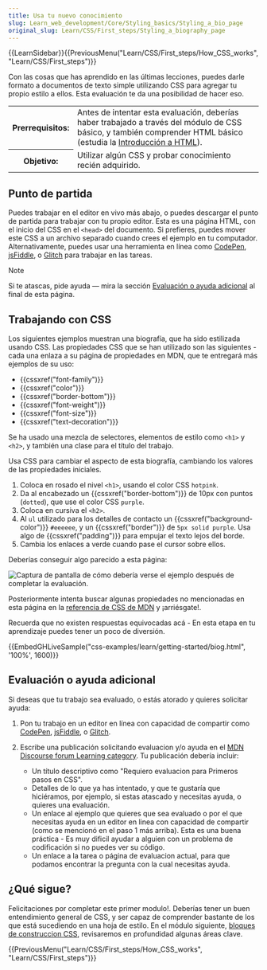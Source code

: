 ```yaml
---
title: Usa tu nuevo conocimiento
slug: Learn_web_development/Core/Styling_basics/Styling_a_bio_page
original_slug: Learn/CSS/First_steps/Styling_a_biography_page
---
```


{{LearnSidebar}}{{PreviousMenu("Learn/CSS/First_steps/How_CSS_works", "Learn/CSS/First_steps")}}

Con las cosas que has aprendido en las últimas lecciones, puedes darle formato a documentos de texto simple utilizando CSS para agregar tu propio estilo a ellos. Esta evaluación te da una posibilidad de hacer eso.

<table>
  <tbody>
    <tr>
      <th scope="row">Prerrequisitos:</th>
      <td>
        Antes de intentar esta evaluación, deberías haber trabajado a través del
        módulo de CSS básico, y también comprender HTML básico (estudia la
        <a href="/es/docs/Learn/HTML/Introduction_to_HTML"
          >Introducción a HTML</a
        >).
      </td>
    </tr>
    <tr>
      <th scope="row">Objetivo:</th>
      <td>Utilizar algún CSS y probar conocimiento recién adquirido.</td>
    </tr>
  </tbody>
</table>

## Punto de partida

Puedes trabajar en el editor en vivo más abajo, o puedes descargar el punto de partida para trabajar con tu propio editor. Esta es una página HTML, con el inicio del CSS en el `<head>` del documento. Si prefieres, puedes mover este CSS a un archivo separado cuando crees el ejemplo en tu computador. Alternativamente, puedes usar una herramienta en línea como [CodePen](https://codepen.io/), [jsFiddle](https://jsfiddle.net/), o [Glitch](https://glitch.com/) para trabajar en las tareas.

> [!NOTE]
> Si te atascas, pide ayuda — mira la sección [Evaluación o ayuda adicional](#evaluación_o_ayuda_adicional) al final de esta página.

## Trabajando con CSS

Los siguientes ejemplos muestran una biografía, que ha sido estilizada usando CSS. Las propiedades CSS que se han utilizado son las siguientes - cada una enlaza a su página de propiedades en MDN, que te entregará más ejemplos de su uso:

- {{cssxref("font-family")}}
- {{cssxref("color")}}
- {{cssxref("border-bottom")}}
- {{cssxref("font-weight")}}
- {{cssxref("font-size")}}
- {{cssxref("text-decoration")}}

Se ha usado una mezcla de selectores, elementos de estilo como `<h1>` y `<h2>`, y también una clase para el título del trabajo.

Usa CSS para cambiar el aspecto de esta biografía, cambiando los valores de las propiedades iniciales.

1. Coloca en rosado el nivel `<h1>`, usando el color CSS `hotpink`.
2. Da al encabezado un {{cssxref("border-bottom")}} de 10px con puntos (`dotted`), que use el color CSS `purple`.
3. Coloca en cursiva el `<h2>`.
4. Al `ul` utilizado para los detalles de contacto un {{cssxref("background-color")}} `#eeeeee`, y un {{cssxref("border")}} de `5px solid purple`. Usa algo de {{cssxref("padding")}} para empujar el texto lejos del borde.
5. Cambia los enlaces a verde cuando pase el cursor sobre ellos.

Deberías conseguir algo parecido a esta página:

![Captura de pantalla de cómo debería verse el ejemplo después de completar la evaluación.](learn-css-basics-assessment.png)

Posteriormente intenta buscar algunas propiedades no mencionadas en esta página en la [referencia de CSS de MDN](/es/docs/Web/CSS/Reference) y ¡arriésgate!.

Recuerda que no existen respuestas equivocadas acá - En esta etapa en tu aprendizaje puedes tener un poco de diversión.

{{EmbedGHLiveSample("css-examples/learn/getting-started/biog.html", '100%', 1600)}}

## Evaluación o ayuda adicional

Si deseas que tu trabajo sea evaluado, o estás atorado y quieres solicitar ayuda:

1. Pon tu trabajo en un editor en línea con capacidad de compartir como [CodePen](https://codepen.io/), [jsFiddle](https://jsfiddle.net/), o [Glitch](https://glitch.com/).
2. Escribe una publicación solicitando evaluacion y/o ayuda en el [MDN Discourse forum Learning category](https://discourse.mozilla.org/c/mdn/learn). Tu publicación debería incluir:

   - Un título descriptivo como "Requiero evaluacion para Primeros pasos en CSS".
   - Detalles de lo que ya has intentado, y que te gustaría que hiciéramos, por ejemplo, si estas atascado y necesitas ayuda, o quieres una evaluación.
   - Un enlace al ejemplo que quieres que sea evaluado o por el que necesitas ayuda en un editor en linea con capacidad de compartir (como se mencionó en el paso 1 más arriba). Esta es una buena práctica - Es muy dificil ayudar a alguien con un problema de codificación si no puedes ver su código.
   - Un enlace a la tarea o página de evaluacion actual, para que podamos encontrar la pregunta con la cual necesitas ayuda.

## ¿Qué sigue?

Felicitaciones por completar este primer modulo!. Deberías tener un buen entendimiento general de CSS, y ser capaz de comprender bastante de los que está sucediendo en una hoja de estilo. En el módulo siguiente, [bloques de construccion CSS](/es/docs/Learn/CSS/Building_blocks), revisaremos en profundidad algunas áreas clave.

{{PreviousMenu("Learn/CSS/First_steps/How_CSS_works", "Learn/CSS/First_steps")}}
